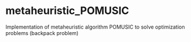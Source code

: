 # metaheuristic_POMUSIC
Implementation of metaheuristic algorithm POMUSIC to solve optimization problems (backpack problem)
